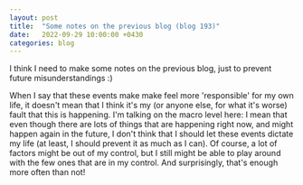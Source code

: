 ```yaml
---
layout: post
title:  "Some notes on the previous blog (blog 193)"
date:   2022-09-29 10:00:00 +0430
categories: blog
---
```


I think I need to make some notes on the previous blog, just to prevent future misunderstandings :)

When I say that these events make make feel more 'responsible' for my own life, it doesn't mean that I think it's my (or anyone else, for what it's worse) fault that this is happening. I'm talking on the macro level here: I mean that even though there are lots of things that are happening right now, and might happen again in the future, I don't think that I should let these events dictate my life (at least, I should prevent it as much as I can). Of course, a lot of factors might be out of my control, but I still might be able to play around with the few ones that are in my control. And surprisingly, that's enough more often than not!
